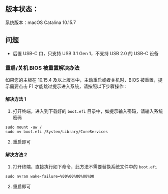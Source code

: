 
## 版本状态：

系统版本：macOS Catalina 10.15.7

## 问题

* 后置 USB-C 口，只支持 USB 3.1 Gen 1，不支持 USB 2.0 的 USB-C 设备

### 重启/关机 BIOS 被重置解决办法

如果您的主板在 10.15.4 及以上版本中，主动重启或者关机时，BIOS 被重置，提示需要点击 F1 才能跳过提示进入系统，请按照以下步骤操作：

#### 解决方法 1

1. 打开终端，进入到下载好的 `boot.efi` 目录中，如提示输入密码，请输入系统密码

```shell
sudo mount -uw /
sudo mv boot.efi /System/Library/CoreServices
```

2. 重启即可

#### 解决方法 2

1. 打开终端，直接执行如下命令，此方法不需要替换系统文件中的 `boot.efi` 

```shell
sudo nvram wake-failure=%00%00%00%00%00
```
2. 重启即可

